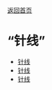 [返回首页](index.md)  
# “针线”  
- [针线](BoneNeedleThreaded.md)  
- [针线](CopperNeedleThreaded.md)  
- [针线](WoodenNeedleThreaded.md)  

